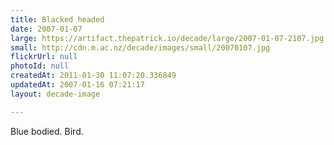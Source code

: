 ```yaml
---
title: Blacked headed
date: 2007-01-07
large: https://artifact.thepatrick.io/decade/large/2007-01-07-2107.jpg
small: http://cdn.m.ac.nz/decade/images/small/20070107.jpg
flickrUrl: null
photoId: null
createdAt: 2011-01-30 11:07:20.336849
updatedAt: 2007-01-16 07:21:17
layout: decade-image

---
```

Blue bodied. Bird.
